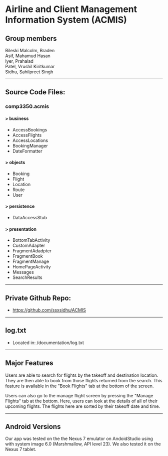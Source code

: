 # Airline and Client Management Information System (ACMIS)
## Group members
Bileski Malcolm, Braden  
Asif, Mahamud Hasan  
Iyer, Prahalad  
Patel, Vrushil Kiritkumar  
Sidhu, Sahilpreet Singh  

---

## Source Code Files:
   ### comp3350.acmis

   #### \> business
   * AccessBookings
   * AccessFlights
   * AccessLocations
   * BookingManager
   * DateFormatter
   #### \> objects
   * Booking
   * Flight
   * Location
   * Route
   * User
   #### \> persistence
   * DataAccessStub
   #### \> presentation
   * BottomTabActivity
   * CustomAdapter
   * FragmentAdadpter
   * FragmentBook
   * FragmentManage
   * HomePageActivity
   * Messages
   * SearchResults

---

## Private Github Repo:
* https://github.com/ssxsidhu/ACMIS

---
## log.txt
* Located in: /documentation/log.txt

---

## Major Features
Users are able to search for flights by the takeoff and destination location. They are then able to book from those flights returned from the search. This feature is available in the "Book Flights" tab at the bottom of the screen.

Users can also go to the manage flight screen by pressing the "Manage Flights" tab at the bottom. Here, users can look at the details of all of their upcoming flights. The flights here are sorted by their takeoff date and time.

---

## Android Versions
Our app was tested on the the Nexus 7 emulator on AndoidStudio using with system image 6.0 (Marshmallow, API level 23). We also tested it on the Nexus 7 tablet.